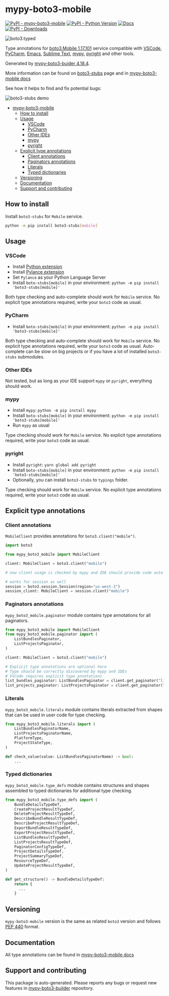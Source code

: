 <a id="mypy-boto3-mobile"></a>

# mypy-boto3-mobile

[![PyPI - mypy-boto3-mobile](https://img.shields.io/pypi/v/mypy-boto3-mobile.svg?color=blue)](https://pypi.org/project/mypy-boto3-mobile)
[![PyPI - Python Version](https://img.shields.io/pypi/pyversions/mypy-boto3-mobile.svg?color=blue)](https://pypi.org/project/mypy-boto3-mobile)
[![Docs](https://img.shields.io/readthedocs/mypy-boto3-builder.svg?color=blue)](https://mypy-boto3-builder.readthedocs.io/)
[![PyPI - Downloads](https://img.shields.io/pypi/dw/mypy-boto3-mobile?color=blue)](https://pypistats.org/packages/mypy-boto3-mobile)

![boto3.typed](https://github.com/vemel/mypy_boto3_builder/raw/master/logo.png)

Type annotations for
[boto3.Mobile 1.17.101](https://boto3.amazonaws.com/v1/documentation/api/1.17.101/reference/services/mobile.html#Mobile)
service compatible with [VSCode](https://code.visualstudio.com/),
[PyCharm](https://www.jetbrains.com/pycharm/),
[Emacs](https://www.gnu.org/software/emacs/),
[Sublime Text](https://www.sublimetext.com/),
[mypy](https://github.com/python/mypy),
[pyright](https://github.com/microsoft/pyright) and other tools.

Generated by
[mypy-boto3-buider 4.18.4](https://github.com/vemel/mypy_boto3_builder).

More information can be found on
[boto3-stubs](https://pypi.org/project/boto3-stubs/) page and in
[mypy-boto3-mobile docs](https://vemel.github.io/boto3_stubs_docs/mypy_boto3_mobile/)

See how it helps to find and fix potential bugs:

![boto3-stubs demo](https://github.com/vemel/mypy_boto3_builder/raw/master/demo.gif)

- [mypy-boto3-mobile](#mypy-boto3-mobile)
  - [How to install](#how-to-install)
  - [Usage](#usage)
    - [VSCode](#vscode)
    - [PyCharm](#pycharm)
    - [Other IDEs](#other-ides)
    - [mypy](#mypy)
    - [pyright](#pyright)
  - [Explicit type annotations](#explicit-type-annotations)
    - [Client annotations](#client-annotations)
    - [Paginators annotations](#paginators-annotations)
    - [Literals](#literals)
    - [Typed dictionaries](#typed-dictionaries)
  - [Versioning](#versioning)
  - [Documentation](#documentation)
  - [Support and contributing](#support-and-contributing)

<a id="how-to-install"></a>

## How to install

Install `boto3-stubs` for `Mobile` service.

```bash
python -m pip install boto3-stubs[mobile]
```

<a id="usage"></a>

## Usage

<a id="vscode"></a>

### VSCode

- Install
  [Python extension](https://marketplace.visualstudio.com/items?itemName=ms-python.python)
- Install
  [Pylance extension](https://marketplace.visualstudio.com/items?itemName=ms-python.vscode-pylance)
- Set `Pylance` as your Python Language Server
- Install `boto-stubs[mobile]` in your environment:
  `python -m pip install 'boto3-stubs[mobile]'`

Both type checking and auto-complete should work for `Mobile` service. No
explicit type annotations required, write your `boto3` code as usual.

<a id="pycharm"></a>

### PyCharm

- Install `boto-stubs[mobile]` in your environment:
  `python -m pip install 'boto3-stubs[mobile]'`

Both type checking and auto-complete should work for `Mobile` service. No
explicit type annotations required, write your `boto3` code as usual.
Auto-complete can be slow on big projects or if you have a lot of installed
`boto3-stubs` submodules.

<a id="other-ides"></a>

### Other IDEs

Not tested, but as long as your IDE support `mypy` or `pyright`, everything
should work.

<a id="mypy"></a>

### mypy

- Install `mypy`: `python -m pip install mypy`
- Install `boto-stubs[mobile]` in your environment:
  `python -m pip install 'boto3-stubs[mobile]'`
- Run `mypy` as usual

Type checking should work for `Mobile` service. No explicit type annotations
required, write your `boto3` code as usual.

<a id="pyright"></a>

### pyright

- Install `pyright`: `yarn global add pyright`
- Install `boto-stubs[mobile]` in your environment:
  `python -m pip install 'boto3-stubs[mobile]'`
- Optionally, you can install `boto3-stubs` to `typings` folder.

Type checking should work for `Mobile` service. No explicit type annotations
required, write your `boto3` code as usual.

<a id="explicit-type-annotations"></a>

## Explicit type annotations

<a id="client-annotations"></a>

### Client annotations

`MobileClient` provides annotations for `boto3.client("mobile")`.

```python
import boto3

from mypy_boto3_mobile import MobileClient

client: MobileClient = boto3.client("mobile")

# now client usage is checked by mypy and IDE should provide code auto-complete

# works for session as well
session = boto3.session.Session(region="us-west-1")
session_client: MobileClient = session.client("mobile")
```

<a id="paginators-annotations"></a>

### Paginators annotations

`mypy_boto3_mobile.paginator` module contains type annotations for all
paginators.

```python
from mypy_boto3_mobile import MobileClient
from mypy_boto3_mobile.paginator import (
    ListBundlesPaginator,
    ListProjectsPaginator,
)

client: MobileClient = boto3.client("mobile")

# Explicit type annotations are optional here
# Type should be correctly discovered by mypy and IDEs
# VSCode requires explicit type annotations
list_bundles_paginator: ListBundlesPaginator = client.get_paginator("list_bundles")
list_projects_paginator: ListProjectsPaginator = client.get_paginator("list_projects")
```

<a id="literals"></a>

### Literals

`mypy_boto3_mobile.literals` module contains literals extracted from shapes
that can be used in user code for type checking.

```python
from mypy_boto3_mobile.literals import (
    ListBundlesPaginatorName,
    ListProjectsPaginatorName,
    PlatformType,
    ProjectStateType,
)

def check_value(value: ListBundlesPaginatorName) -> bool:
    ...
```

<a id="typed-dictionaries"></a>

### Typed dictionaries

`mypy_boto3_mobile.type_defs` module contains structures and shapes assembled
to typed dictionaries for additional type checking.

```python
from mypy_boto3_mobile.type_defs import (
    BundleDetailsTypeDef,
    CreateProjectResultTypeDef,
    DeleteProjectResultTypeDef,
    DescribeBundleResultTypeDef,
    DescribeProjectResultTypeDef,
    ExportBundleResultTypeDef,
    ExportProjectResultTypeDef,
    ListBundlesResultTypeDef,
    ListProjectsResultTypeDef,
    PaginatorConfigTypeDef,
    ProjectDetailsTypeDef,
    ProjectSummaryTypeDef,
    ResourceTypeDef,
    UpdateProjectResultTypeDef,
)

def get_structure() -> BundleDetailsTypeDef:
    return {
      ...
    }
```

<a id="versioning"></a>

## Versioning

`mypy-boto3-mobile` version is the same as related `boto3` version and follows
[PEP 440](https://www.python.org/dev/peps/pep-0440/) format.

<a id="documentation"></a>

## Documentation

All type annotations can be found in
[mypy-boto3-mobile docs](https://vemel.github.io/boto3_stubs_docs/mypy_boto3_mobile/)

<a id="support-and-contributing"></a>

## Support and contributing

This package is auto-generated. Please reports any bugs or request new features
in [mypy-boto3-builder](https://github.com/vemel/mypy_boto3_builder/issues/)
repository.
